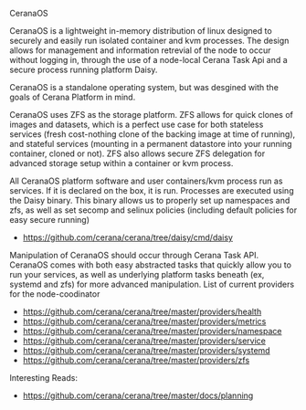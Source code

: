 CeranaOS

CeranaOS is a lightweight in-memory distribution of linux designed to securely and easily run isolated container and kvm processes. The design allows for management and information retrevial of the node to occur without logging in, through the use of a node-local Cerana Task Api and a secure process running platform Daisy.

CeranaOS is a standalone operating system, but was desgined with the goals of Cerana Platform in mind.

CeranaOS uses ZFS as the storage platform. ZFS allows for quick clones of images and datasets, which is a perfect use case for both stateless services (fresh cost-nothing clone of the backing image at time of running), and stateful services (mounting in a permanent datastore into your running container, cloned or not). ZFS also allows secure ZFS delegation for advanced storage setup within a container or kvm process.

All CeranaOS platform software and user containers/kvm process run as services. If it is declared on the box, it is run. Processes are executed using the Daisy binary. This binary allows us to properly set up namespaces and zfs, as well as set secomp and selinux policies (including default policies for easy secure running)
- https://github.com/cerana/cerana/tree/daisy/cmd/daisy

Manipulation of CeranaOS should occur through Cerana Task API. CeranaOS comes with both easy abstracted tasks that quickly allow you to run your services, as well as underlying platform tasks beneath (ex, systemd and zfs) for more advanced manipulation.
List of current providers for the node-coodinator
- https://github.com/cerana/cerana/tree/master/providers/health
- https://github.com/cerana/cerana/tree/master/providers/metrics
- https://github.com/cerana/cerana/tree/master/providers/namespace
- https://github.com/cerana/cerana/tree/master/providers/service
- https://github.com/cerana/cerana/tree/master/providers/systemd
- https://github.com/cerana/cerana/tree/master/providers/zfs

Interesting Reads:
- https://github.com/cerana/cerana/tree/master/docs/planning
